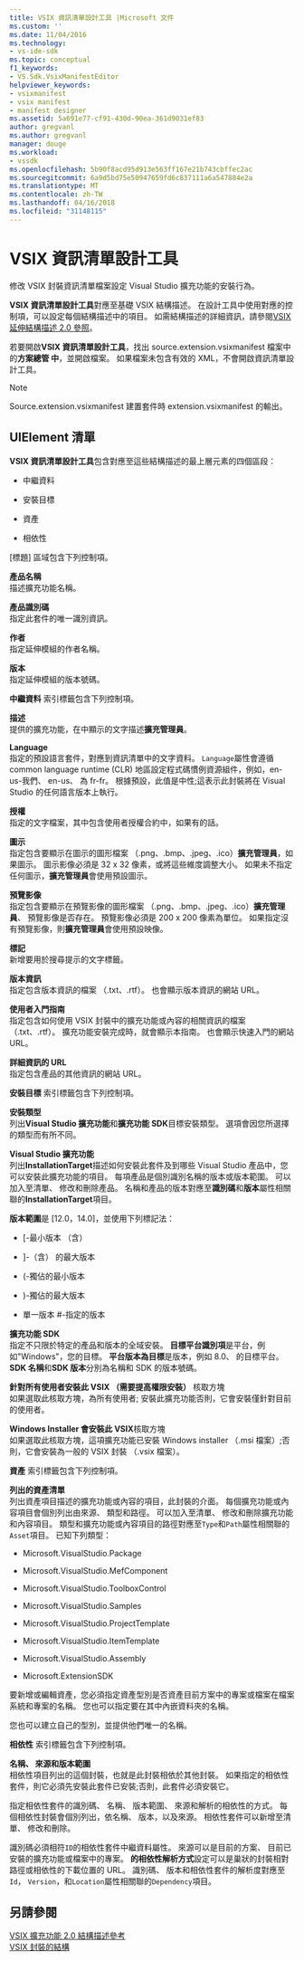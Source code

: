 ```yaml
---
title: VSIX 資訊清單設計工具 |Microsoft 文件
ms.custom: ''
ms.date: 11/04/2016
ms.technology:
- vs-ide-sdk
ms.topic: conceptual
f1_keywords:
- VS.Sdk.VsixManifestEditor
helpviewer_keywords:
- vsixmanifest
- vsix manifest
- manifest designer
ms.assetid: 5a691e77-cf91-430d-90ea-361d9031ef83
author: gregvanl
ms.author: gregvanl
manager: douge
ms.workload:
- vssdk
ms.openlocfilehash: 5b90f8acd95d913e563ff167e21b743cbffec2ac
ms.sourcegitcommit: 6a9d5bd75e50947659fd6c837111a6a547884e2a
ms.translationtype: MT
ms.contentlocale: zh-TW
ms.lasthandoff: 04/16/2018
ms.locfileid: "31148115"
---
```

# <a name="vsix-manifest-designer"></a>VSIX 資訊清單設計工具
修改 VSIX 封裝資訊清單檔案設定 Visual Studio 擴充功能的安裝行為。  
  
 **VSIX 資訊清單設計工具**對應至基礎 VSIX 結構描述。 在設計工具中使用對應的控制項，可以設定每個結構描述中的項目。 如需結構描述的詳細資訊，請參閱[VSIX 延伸結構描述 2.0 參照](../extensibility/vsix-extension-schema-2-0-reference.md)。  
  
 若要開啟**VSIX 資訊清單設計工具**，找出 source.extension.vsixmanifest 檔案中的**方案總管 中**，並開啟檔案。 如果檔案未包含有效的 XML，不會開啟資訊清單設計工具。  
  
> [!NOTE]
>  Source.extension.vsixmanifest 建置套件時 extension.vsixmanifest 的輸出。  
  
## <a name="uielement-list"></a>UIElement 清單  
 **VSIX 資訊清單設計工具**包含對應至這些結構描述的最上層元素的四個區段：  
  
-   中繼資料  
  
-   安裝目標  
  
-   資產  
  
-   相依性  
  
 [標題] 區域包含下列控制項。  
  
 **產品名稱**  
 描述擴充功能名稱。  
  
 **產品識別碼**  
 指定此套件的唯一識別資訊。  
  
 **作者**  
 指定延伸模組的作者名稱。  
  
 **版本**  
 指定延伸模組的版本號碼。  
  
 **中繼資料** 索引標籤包含下列控制項。  
  
 **描述**  
 提供的擴充功能，在中顯示的文字描述**擴充管理員**。  
  
 **Language**  
 指定的預設語言套件，對應到資訊清單中的文字資料。 `Language`屬性會遵循 common language runtime (CLR) 地區設定程式碼慣例資源組件，例如，en-us-我們、 en-us、 為 fr-fr。 根據預設，此值是中性;這表示此封裝將在 Visual Studio 的任何語言版本上執行。  
  
 **授權**  
 指定的文字檔案，其中包含使用者授權合約中，如果有的話。  
  
 **圖示**  
 指定包含要顯示在圖示的圖形檔案 （.png、.bmp、.jpeg、.ico）**擴充管理員**，如果圖示。 圖示影像必須是 32 x 32 像素，或將這些維度調整大小。 如果未不指定任何圖示，**擴充管理員**會使用預設圖示。  
  
 **預覽影像**  
 指定包含要顯示在預覽影像的圖形檔案 （.png、.bmp、.jpeg、.ico）**擴充管理員**、 預覽影像是否存在。 預覽影像必須是 200 x 200 像素為單位。 如果指定沒有預覽影像，則**擴充管理員**會使用預設映像。  
  
 **標記**  
 新增要用於搜尋提示的文字標籤。  
  
 **版本資訊**  
 指定包含版本資訊的檔案 （.txt、.rtf）。 也會顯示版本資訊的網站 URL。  
  
 **使用者入門指南**  
 指定包含如何使用 VSIX 封裝中的擴充功能或內容的相關資訊的檔案 （.txt、.rtf）。 擴充功能安裝完成時，就會顯示本指南。 也會顯示快速入門的網站 URL。  
  
 **詳細資訊的 URL**  
 指定包含產品的其他資訊的網站 URL。  
  
 **安裝目標** 索引標籤包含下列控制項。  
  
 **安裝類型**  
 列出**Visual Studio 擴充功能**和**擴充功能 SDK**目標安裝類型。 選項會因您所選擇的類型而有所不同。  
  
 **Visual Studio 擴充功能**  
 列出**InstallationTarget**描述如何安裝此套件及到哪些 Visual Studio 產品中，您可以安裝此擴充功能的項目。 每項產品是個別識別名稱的版本或版本範圍。  可以加入至清單、 修改和刪除產品。 名稱和產品的版本對應至**識別碼**和**版本**屬性相關聯的**InstallationTarget**項目。  
  
 **版本範圍**是 [12.0，14.0]，並使用下列標記法：  
  
-   [-最小版本 （含）  
  
-   ]-（含） 的最大版本  
  
-   (-獨佔的最小版本  
  
-   )-獨佔的最大版本  
  
-   單一版本 #-指定的版本  
  
 **擴充功能 SDK**  
 指定不只限於特定的產品和版本的全域安裝。 **目標平台識別項**是平台，例如"Windows"，您的目標。 **平台版本為目標**是版本，例如 8.0、 的目標平台。 **SDK 名稱**和**SDK 版本**分別為名稱和 SDK 的版本號碼。  
  
 **針對所有使用者安裝此 VSIX （需要提高權限安裝）** 核取方塊  
 如果選取此核取方塊，為所有使用者; 安裝此擴充功能否則，它會安裝僅針對目前的使用者。  
  
 **Windows Installer 會安裝此 VSIX**核取方塊  
 如果選取此核取方塊，這項擴充功能已安裝 Windows installer （.msi 檔案）;否則，它會安裝為一般的 VSIX 封裝 （.vsix 檔案）。  
  
 **資產** 索引標籤包含下列控制項。  
  
 **列出的資產清單**  
 列出資產項目描述的擴充功能或內容的項目，此封裝的介面。 每個擴充功能或內容項目會個別列出由來源、 類型和路徑。 可以加入至清單、 修改和刪除擴充功能和內容項目。 類型和擴充功能或內容項目的路徑對應至`Type`和`Path`屬性相關聯的`Asset`項目。 已知下列類型：  
  
-   Microsoft.VisualStudio.Package  
  
-   Microsoft.VisualStudio.MefComponent  
  
-   Microsoft.VisualStudio.ToolboxControl  
  
-   Microsoft.VisualStudio.Samples  
  
-   Microsoft.VisualStudio.ProjectTemplate  
  
-   Microsoft.VisualStudio.ItemTemplate  
  
-   Microsoft.VisualStudio.Assembly  
  
-   Microsoft.ExtensionSDK  
  
 要新增或編輯資產，您必須指定資產型別是否資產目前方案中的專案或檔案在檔案系統和專案的名稱。 您也可以指定要在其中內嵌資料夾的名稱。  
  
 您也可以建立自己的型別，並提供他們唯一的名稱。  
  
 **相依性** 索引標籤包含下列控制項。  
  
 **名稱、 來源和版本範圍**  
 相依性項目列出的這個封裝，也就是此封裝相依於其他封裝。 如果指定的相依性套件，則它必須先安裝此套件已安裝;否則，此套件必須安裝它。  
  
 指定相依性套件的識別碼、 名稱、 版本範圍、 來源和解析的相依性的方式。 每個相依性封裝會個別列出，依名稱、 版本，以及來源。 相依性套件可以新增至清單、 修改和刪除。  
  
 識別碼必須相符`ID`的相依性套件中繼資料屬性。 來源可以是目前的方案、 目前已安裝的擴充功能或檔案中的專案。 **的相依性解析方式**設定可以是巢狀的封裝相對路徑或相依性的下載位置的 URL。 識別碼、 版本和相依性套件的解析度對應至`Id`， `Version`，和`Location`屬性相關聯的`Dependency`項目。  
  
## <a name="see-also"></a>另請參閱  
 [VSIX 擴充功能 2.0 結構描述參考](../extensibility/vsix-extension-schema-2-0-reference.md)   
 [VSIX 封裝的結構](../extensibility/anatomy-of-a-vsix-package.md)